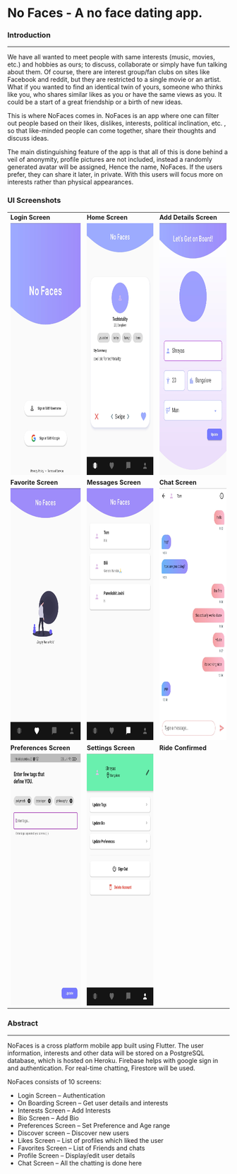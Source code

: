 # No Faces - A no face dating app.

### Introduction
---

We have all wanted to meet people with same interests (music, movies, etc.) and
hobbies as ours; to discuss, collaborate or simply have fun talking about them.
Of course, there are interest group/fan clubs on sites like Facebook and reddit, but
they are restricted to a single movie or an artist. What if you wanted to find an
identical twin of yours, someone who thinks like you, who shares similar likes as you
or have the same views as you. It could be a start of a great friendship or a birth of
new ideas.


This is where NoFaces comes in. NoFaces is an app where one can filter out people
based on their likes, dislikes, interests, political inclination, etc. , so that like-minded
people can come together, share their thoughts and discuss ideas. 

The main distinguishing feature of the app is that all of this is done behind a veil of
anonymity, profile pictures are not included, instead a randomly generated avatar will
be assigned, Hence the name, NoFaces. If the users prefer, they can share it later, in
private. With this users will focus more on interests rather than physical appearances.


### UI Screenshots

<p align="center">	
<table>
	
  <tr>
	  <td><b>Login Screen</b></td>
	  <td><b>Home Screen</b></td>
	  <td><b>Add Details Screen</b></td>
  </tr>
  <tr>
    <td><img src="https://github.com/TheGreatFellow/NoFaces/blob/main/Screens/LoginScreen.jpg" width=320 height=570></td>
    <td><img src="https://github.com/TheGreatFellow/NoFaces/blob/main/Screens/mainScreen.jpg" width=320 height=570></td>
    <td><img src="https://github.com/TheGreatFellow/NoFaces/blob/main/Screens/DetailScreen.jpg" width=320 height=570></td>
  </tr>
		
  <tr>
	  <td><b>Favorite Screen</b></td>
	  <td><b>Messages Screen</b></td>
	  <td><b>Chat Screen</b></td>
  </tr>
  
	
  <tr>
    <td><img src="https://github.com/TheGreatFellow/NoFaces/blob/main/Screens/FavoriteScreen.jpg" width=320 height=570></td>
    <td><img src="https://github.com/TheGreatFellow/NoFaces/blob/main/Screens/MessagesScreen.jpg" width=320 height=570></td>
    <td><img src="https://github.com/TheGreatFellow/NoFaces/blob/main/Screens/ChatScreen.jpg" width=320 height=570></td>
  </tr>	
		
  <tr>
	  <td><b>Preferences Screen</b></td>
	  <td><b>Settings Screen</b></td>
	  <td><b>Ride Confirmed</b></td>
  </tr>
  <tr>
    <td><img src="https://github.com/TheGreatFellow/NoFaces/blob/main/Screens/tags.jpg" width=320 height=570></td>	
    <td><img src="https://github.com/TheGreatFellow/NoFaces/blob/main/Screens/SettingScreen.jpg" width=320 height=570></td>

    
  </tr>	
 </table>	
</p>

### Abstract
---

NoFaces is a cross platform mobile app built using Flutter. The user information,
interests and other data will be stored on a PostgreSQL database, which is hosted on
Heroku. Firebase helps with google sign in and authentication. For real-time chatting,
Firestore will be used.


NoFaces consists of 10 screens:
- Login Screen       – Authentication
- On Boarding Screen – Get user details and interests
- Interests Screen   – Add Interests
- Bio Screen         – Add Bio
- Preferences Screen – Set Preference and Age range
- Discover screen    – Discover new users
- Likes Screen       – List of profiles which liked the user
- Favorites Screen   – List of Friends and chats
- Profile Screen     – Display/edit user details
- Chat Screen        – All the chatting is done here
